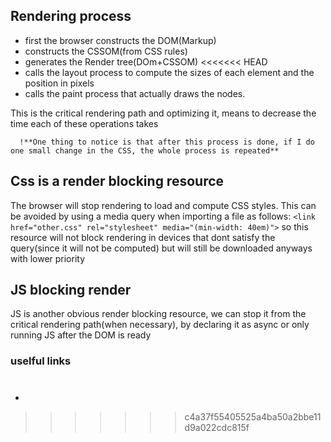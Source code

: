 
## Rendering process

 - first the browser constructs the DOM(Markup)
 - constructs the CSSOM(from CSS rules)
 - generates the Render tree(DOm+CSSOM)
<<<<<<< HEAD
 - calls the layout process to compute the sizes of each element and the position in pixels
 - calls the paint process that actually draws the nodes.

This is the critical rendering path and optimizing it, means to decrease the time each of these operations takes

      !**One thing to notice is that after this process is done, if I do one small change in the CSS, the whole process is repeated**

## Css is a render blocking resource
The browser will stop rendering to load and compute CSS styles. This can be avoided by using a media query when importing a file as follows:
    `<link href="other.css" rel="stylesheet" media="(min-width: 40em)">`
so this resource will not block rendering in devices that dont satisfy the query(since it will not be computed) but will still be downloaded anyways with lower priority

## JS blocking render
JS is another obvious render blocking resource, we can stop it from the critical rendering path(when necessary), by declaring it as async or only running JS after the DOM is ready



### uselful links
[](http://www.stubbornella.org/content/2009/03/27/reflows-repaints-css-performance-making-your-javascript-slow/)
=======
 - 
>>>>>>> c4a37f55405525a4ba50a2bbe11d9a022cdc815f
